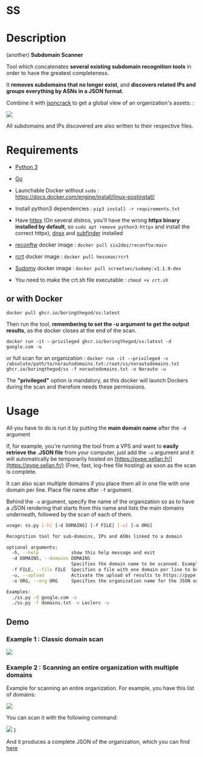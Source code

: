 # SS

# Description

(another) **Subdomain Scanner**

Tool which concatenates **several existing subdomain recognition tools** in order to have the greatest completeness.

It **removes subdomains that no longer exist**, and **discovers related IPs and groups everything by ASNs in a JSON format**.

Combine it with [jsoncrack](https://github.com/AykutSarac/jsoncrack.com) to get a global view of an organization's assets: :

![](https://beeimg.com/images/g39659939472.png)

All subdomains and IPs discovered are also written to their respective files.

# Requirements

- [Python 3](https://www.python.org/download/releases/3.0/)

- [Go](https://go.dev/doc/install)

- Launchable Docker without `sudo` : https://docs.docker.com/engine/install/linux-postinstall/

- Install python3 dependencies : `pip3 install -r requirements.txt`

- Have [httpx](https://github.com/projectdiscovery/httpx#installation-instructions) (On several distros, you'll have the wrong **httpx binary installed by default**, so `sudo apt remove python3-httpx` and install the correct httpx), [dnsx](https://github.com/projectdiscovery/dnsx#installation-instructions) and [subfinder](https://github.com/projectdiscovery/subfinder#installation) installed 

- [reconftw](https://github.com/six2dez/reconftw) docker image : `docker pull six2dez/reconftw:main`

- [rcrt](https://github.com/hessman/rcrt) docker image : `docker pull hessman/rcrt`

- [Sudomy](https://github.com/screetsec/Sudomy) docker image : `docker pull screetsec/sudomy:v1.1.9-dev`

- You need to make the crt.sh file executable : `chmod +x crt.sh`

## or with Docker

`docker pull ghcr.io/boringthegod/ss:latest`

Then run the tool, **remembering to set the -u argument to get the output results**, as the docker closes at the end of the scan.

`docker run -it --privileged ghcr.io/boringthegod/ss:latest -d google.com -u`

or full scan for an organization : `docker run -it --privileged -v /absolute/path/to/norautodomains.txt:/root/ss/norautodomains.txt ghcr.io/boringthegod/ss -f norautodomains.txt -o Norauto -u`

The **"privileged"** option is mandatory, as this docker will launch Dockers during the scan and therefore needs these permissions.

# Usage

All you have to do is run it by putting the **main domain name** after the `-d` argument 

If, for example, you're running the tool from a VPS and want to **easily retrieve the .JSON file** from your computer, just add the `-u` argument and it will automatically be temporarily hosted on [https://pype.sellan.fr/](https://pype.sellan.fr/) (Free, fast, log-free file hosting) as soon as the scan is complete.

It can also scan multiple domains if you place them all in one file with one domain per line. Place file name after `-f` argument.

Behind the `-o` argument, specify the name of the organization so as to have a JSON rendering that starts from this name and lists the main domains underneath, followed by the scan of each of them.

```bash
usage: ss.py [-h] [-d DOMAINS] [-f FILE] [-u] [-o ORG]

Recognition tool for sub-domains, IPs and ASNs linked to a domain

optional arguments:
  -h, --help            show this help message and exit
  -d DOMAINS, --domains DOMAINS
                        Specifies the domain name to be scanned. Example: -d google.com
  -f FILE, --file FILE  Specifies a file with one domain per line to be scanned. Example: -f domains.txt
  -u, --upload          Activate the upload of results to https://pype.sellan.fr
  -o ORG, --org ORG     Specifies the organization name for the JSON output. Example: -o Leclerc

Examples:
  ./ss.py -d google.com -u
  ./ss.py -f domains.txt -o Leclerc -u
```

## Demo

### Example 1 : Classic domain scan
![](https://beeimg.com/images/x29903315234.png)
### Example 2 : Scanning an entire organization with multiple domains

Example for scanning an entire organization. For example, you have this list of domains: 

![](https://beeimg.com/images/z59292267833.png)


You can scan it with the following command: 

![](https://beeimg.com/images/x29903315234.png)
)


And it produces a complete JSON of the organization, which you can find [here](https://cdn.discordapp.com/attachments/890363963483758644/1184512425819639959/Norauto.json)
